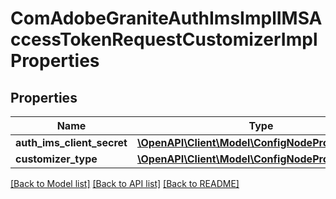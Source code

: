 # ComAdobeGraniteAuthImsImplIMSAccessTokenRequestCustomizerImplProperties

## Properties
Name | Type | Description | Notes
------------ | ------------- | ------------- | -------------
**auth_ims_client_secret** | [**\OpenAPI\Client\Model\ConfigNodePropertyString**](ConfigNodePropertyString.md) |  | [optional] 
**customizer_type** | [**\OpenAPI\Client\Model\ConfigNodePropertyString**](ConfigNodePropertyString.md) |  | [optional] 

[[Back to Model list]](../README.md#documentation-for-models) [[Back to API list]](../README.md#documentation-for-api-endpoints) [[Back to README]](../README.md)


